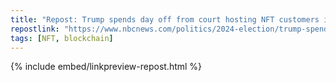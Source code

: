 ```yaml
---
title: "Repost: Trump spends day off from court hosting NFT customers in Florida"
repostlink: "https://www.nbcnews.com/politics/2024-election/trump-spends-day-court-hosting-nft-customers-florida-rcna151240"
tags: [NFT, blockchain]
---
```


{% include embed/linkpreview-repost.html %}
